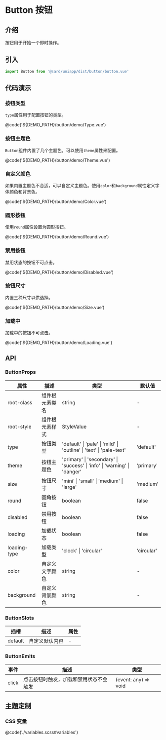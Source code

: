 # Button 按钮

## 介绍

按钮用于开始一个即时操作。

## 引入

```ts
import Button from '@sard/uniapp/dist/button/button.vue'
```

## 代码演示

### 按钮类型

`type`属性用于配置按钮的类型。

@code('${DEMO_PATH}/button/demo/Type.vue')

### 按钮主题色

`Button`组件内置了几个主题色，可以使用`theme`属性来配置。

@code('${DEMO_PATH}/button/demo/Theme.vue')

### 自定义颜色

如果内置主题色不合适，可以自定义主题色。使用`color`和`background`属性定义字体颜色和背景色。

@code('${DEMO_PATH}/button/demo/Color.vue')

### 圆形按钮

使用`round`属性设置为圆形按钮。

@code('${DEMO_PATH}/button/demo/Round.vue')

### 禁用按钮

禁用状态的按钮不可点击。

@code('${DEMO_PATH}/button/demo/Disabled.vue')

### 按钮尺寸

内置三种尺寸以供选择。

@code('${DEMO_PATH}/button/demo/Size.vue')

### 加载中

加载中的按钮不可点击。

@code('${DEMO_PATH}/button/demo/Loading.vue')

## API

### ButtonProps

| 属性         | 描述           | 类型                                                                     | 默认值     |
| ------------ | -------------- | ------------------------------------------------------------------------ | ---------- |
| root-class   | 组件根元素类名 | string                                                                   | -          |
| root-style   | 组件根元素样式 | StyleValue                                                               | -          |
| type         | 按钮类型       | 'default' \| 'pale' \| 'mild' \| 'outline' \| 'text' \| 'pale-text'      | 'default'  |
| theme        | 按钮主题色     | 'primary' \| 'secondary' \| 'success' \| 'info' \| 'warning' \| 'danger' | 'primary'  |
| size         | 按钮尺寸       | 'mini' \| 'small' \| 'medium' \| 'large'                                 | 'medium'   |
| round        | 圆角按钮       | boolean                                                                  | false      |
| disabled     | 禁用按钮       | boolean                                                                  | false      |
| loading      | 加载状态       | boolean                                                                  | false      |
| loading-type | 加载类型       | 'clock' \| 'circular'                                                    | 'circular' |
| color        | 自定义文字颜色 | string                                                                   | -          |
| background   | 自定义背景颜色 | string                                                                   | -          |

### ButtonSlots

| 插槽    | 描述           | 属性 |
| ------- | -------------- | ---- |
| default | 自定义默认内容 | -    |

### ButtonEmits

| 事件  | 描述                                   | 类型                 |
| ----- | -------------------------------------- | -------------------- |
| click | 点击按钮时触发，加载和禁用状态不会触发 | (event: any) => void |

## 主题定制

### CSS 变量

@code('./variables.scss#variables')
